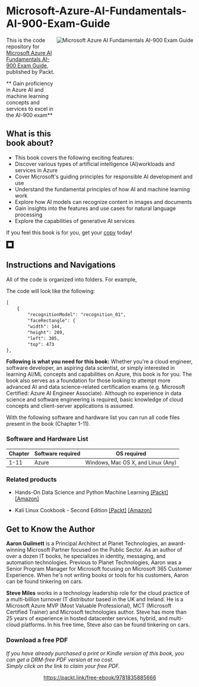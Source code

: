 # Microsoft-Azure-AI-Fundamentals-AI-900-Exam-Guide

<a href="https://www.packtpub.com/product/microsoft-azure-ai-fundamentals-ai-900-exam-guide/9781835885666?utm_source=github&utm_medium=repository&utm_campaign=9781801076012"><img src="https://content.packt.com/B22207/cover_image_small.jpg" alt="Microsoft Azure AI Fundamentals AI-900 Exam Guide" height="256px" align="right"></a>

This is the code repository for [Microsoft Azure AI Fundamentals AI-900 Exam Guide](https://www.packtpub.com/product/microsoft-azure-ai-fundamentals-ai-900-exam-guide/9781835885666?utm_source=github&utm_medium=repository&utm_campaign=9781801076012), published by Packt.

** Gain proficiency in Azure AI and machine learning concepts and services to excel in the AI-900 exam**

## What is this book about?

* This book covers the following exciting features:
* Discover various types of artificial intelligence (AI)workloads and services in Azure
* Cover Microsoft's guiding principles for responsible AI development and use
* Understand the fundamental principles of how AI and machine learning work
* Explore how AI models can recognize content in images and documents
* Gain insights into the features and use cases for natural language processing
* Explore the capabilities of generative AI services

If you feel this book is for you, get your [copy](https://www.amazon.com/dp/1835885675) today!

<a href="https://www.packtpub.com/?utm_source=github&utm_medium=banner&utm_campaign=GitHubBanner"><img src="https://raw.githubusercontent.com/PacktPublishing/GitHub/master/GitHub.png" 
alt="https://www.packtpub.com/" border="5" /></a>

## Instructions and Navigations
All of the code is organized into folders. For example,

The code will look like the following:
```
[
    {
        "recognitionModel": "recognition_01",
        "faceRectangle": {
        "width": 144,
        "height": 209,
        "left": 305,
        "top": 473
},
```

**Following is what you need for this book:**
Whether you're a cloud engineer, software developer, an aspiring data scientist, or simply interested in learning AI/ML concepts and capabilities on Azure, this book is for you. The book also serves as a foundation for those looking to attempt more advanced AI and data science-related certification exams (e.g. Microsoft Certified: Azure AI Engineer Associate). Although no experience in data science and software engineering is required, basic knowledge of cloud concepts and client-server applications is assumed. 

With the following software and hardware list you can run all code files present in the book (Chapter 1-11).
### Software and Hardware List
| Chapter | Software required | OS required |
| -------- | ------------------------------------ | ----------------------------------- |
| 1-11 | Azure | Windows, Mac OS X, and Linux (Any) |


### Related products
* Hands-On Data Science and Python Machine Learning [[Packt]](https://www.packtpub.com/product/hands-on-data-science-and-python-machine-learning/9781787280748?utm_source=github&utm_medium=repository&utm_campaign=9781801073240) [[Amazon]](https://www.amazon.com/dp/1787280748)

* Kali Linux Cookbook - Second Edition [[Packt]](https://www.packtpub.com/product/kali-linux-cookbook-second-edition/9781784390303?utm_source=github&utm_medium=repository&utm_campaign=9781800568754) [[Amazon]](https://www.amazon.com/dp/1784390305)


## Get to Know the Author
**Aaron Guilmett**
is a Principal Architect at Planet Technologies, an award-winning Microsoft Partner focused on the Public Sector. As an author of over a dozen IT books, he specializes in identity, messaging, and automation technologies. Previous to Planet Technologies, Aaron was a Senior Program Manager for Microsoft focusing on Microsoft 365 Customer Experience. When he's not writing books or tools for his customers, Aaron can be found tinkering on cars.


**Steve Miles**
works in a technology leadership role for the cloud practice of a multi-billion turnover IT distributor based in the UK and Ireland. He is a Microsoft Azure MVP (Most Valuable Professional), MCT (Microsoft Certified Trainer) and Microsoft technologies author. Steve has more than 25 years of experience in hosted datacenter services, hybrid, and multi-cloud platforms. In his free time, Steve also can be found tinkering on cars.

### Download a free PDF

 <i>If you have already purchased a print or Kindle version of this book, you can get a DRM-free PDF version at no cost.<br>Simply click on the link to claim your free PDF.</i>
<p align="center"> <a href="https://packt.link/free-ebook/9781835885666">https://packt.link/free-ebook/9781835885666 </a> </p>
